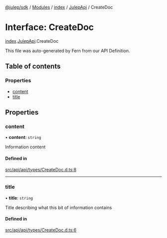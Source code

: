 [@julep/sdk](../README.md) / [Modules](../modules.md) / [index](../modules/index.md) / [JulepApi](../modules/index.JulepApi.md) / CreateDoc

# Interface: CreateDoc

[index](../modules/index.md).[JulepApi](../modules/index.JulepApi.md).CreateDoc

This file was auto-generated by Fern from our API Definition.

## Table of contents

### Properties

- [content](index.JulepApi.CreateDoc.md#content)
- [title](index.JulepApi.CreateDoc.md#title)

## Properties

### content

• **content**: `string`

Information content

#### Defined in

[src/api/api/types/CreateDoc.d.ts:8](https://github.com/julep-ai/monorepo/blob/8b1493a/sdks/js/src/api/api/types/CreateDoc.d.ts#L8)

___

### title

• **title**: `string`

Title describing what this bit of information contains

#### Defined in

[src/api/api/types/CreateDoc.d.ts:6](https://github.com/julep-ai/monorepo/blob/8b1493a/sdks/js/src/api/api/types/CreateDoc.d.ts#L6)
